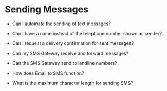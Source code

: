 # Sending Messages

  * Can I automate the sending of text messages?

  * Can I have a name instead of the telephone number shown as sender?

  * Can I request a delivery confirmation for sent messages?

  * Can my SMS Gateway receive and forward messages?

  * Can the SMS Gateway send to landline numbers?

  * How does Email to SMS function?

  * What is the maximum character length for sending SMS?

